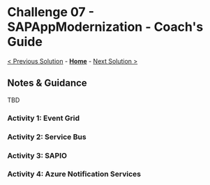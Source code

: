 # Challenge 07 - SAPAppModernization - Coach's Guide 

[< Previous Solution](./Solution-06.md) - **[Home](./README.md)** - [Next Solution >](./Solution-08.md)

## Notes & Guidance
TBD 

### Activity 1: Event Grid

### Activity 2: Service Bus
 
### Activity 3: SAPIO

### Activity 4: Azure Notification Services